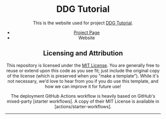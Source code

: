 <div align='center'>
<h1> DDG Tutorial </h1>

This is the website used for project [DDG Tutorial](https://github.com/weicheng-huang-mechanics/DDG_Tutorial).
- [Project Page](https://github.com/weicheng-huang-mechanics/DDG_Tutorial)
- Website

## Licensing and Attribution

This repository is licensed under the [MIT License]. You are generally free to reuse or extend upon this code as you see fit; just include the original copy of the license (which is preserved when you "make a template"). While it's not necessary, we'd love to hear from you if you do use this template, and how we can improve it for future use!

The deployment GitHub Actions workflow is heavily based on GitHub's mixed-party [starter workflows]. A copy of their MIT License is available in [actions/starter-workflows].

----

[MIT License]: https://en.wikipedia.org/wiki/MIT_License

